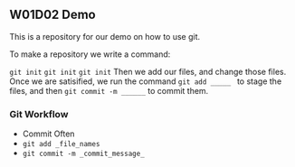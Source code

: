 ## W01D02 Demo

This is a repository for our demo on how to use git.

To make a repository we write a command:

`git init`
`git init`
`git init`
Then we add our files, and change those files.
Once we are satisified, we run the command `git add _____ `
to stage the files, and then `git commit -m ______` to commit them.

### Git Workflow

- Commit Often
- `git add _file_names`
- `git commit -m _commit_message_`
